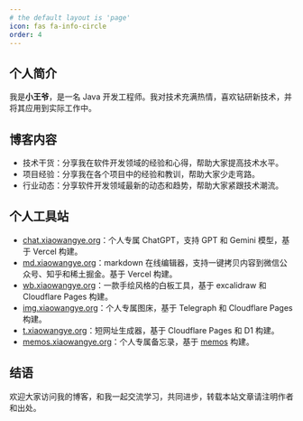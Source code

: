 ```yaml
---
# the default layout is 'page'
icon: fas fa-info-circle
order: 4
---
```


## 个人简介

我是**小王爷**，是一名 Java 开发工程师。我对技术充满热情，喜欢钻研新技术，并将其应用到实际工作中。

## 博客内容

- 技术干货：分享我在软件开发领域的经验和心得，帮助大家提高技术水平。
- 项目经验：分享我在各个项目中的经验和教训，帮助大家少走弯路。
- 行业动态：分享软件开发领域最新的动态和趋势，帮助大家紧跟技术潮流。

## 个人工具站

- [chat.xiaowangye.org](https://chat.xiaowangye.org)：个人专属 ChatGPT，支持 GPT 和 Gemini 模型，基于 Vercel 构建。
- [md.xiaowangye.org](https://md.xiaowangye.org)：markdown 在线编辑器，支持一键拷贝内容到微信公众号、知乎和稀土掘金。基于 Vercel 构建。
- [wb.xiaowangye.org](https://wb.xiaowangye.org)：一款手绘风格的白板工具，基于 excalidraw 和 Cloudflare Pages 构建。
- [img.xiaowangye.org](https://img.xiaowangye.org)：个人专属图床，基于 Telegraph 和 Cloudflare Pages 构建。
- [t.xiaowangye.org](https://t.xiaowangye.org)：短网址生成器，基于 Cloudflare Pages 和 D1 构建。
- [memos.xiaowangye.org](https://memos.xiaowangye.org)：个人专属备忘录，基于 [memos](https://github.com/usememos/memos) 构建。

## 结语

欢迎大家访问我的博客，和我一起交流学习，共同进步，转载本站文章请注明作者和出处。

